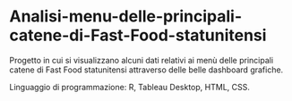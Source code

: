 # Analisi-menu-delle-principali-catene-di-Fast-Food-statunitensi
Progetto in cui si visualizzano alcuni dati relativi ai menù delle principali catene di Fast Food statunitensi attraverso delle belle dashboard grafiche.

Linguaggio di programmazione: R, Tableau Desktop, HTML, CSS.
